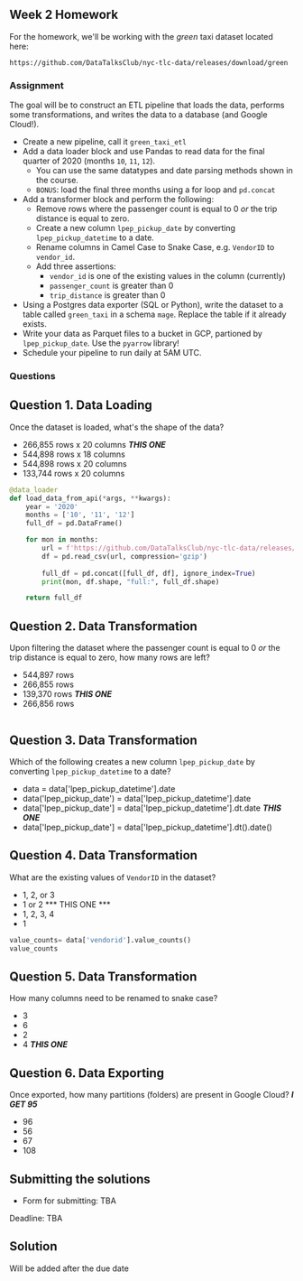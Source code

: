 ## Week 2 Homework

For the homework, we'll be working with the _green_ taxi dataset located here:

`https://github.com/DataTalksClub/nyc-tlc-data/releases/download/green`

### Assignment

The goal will be to construct an ETL pipeline that loads the data, performs some transformations, and writes the data to a database (and Google Cloud!).

- Create a new pipeline, call it `green_taxi_etl`
- Add a data loader block and use Pandas to read data for the final quarter of 2020 (months `10`, `11`, `12`).
  - You can use the same datatypes and date parsing methods shown in the course.
  - `BONUS`: load the final three months using a for loop and `pd.concat`
- Add a transformer block and perform the following:
  - Remove rows where the passenger count is equal to 0 _or_ the trip distance is equal to zero.
  - Create a new column `lpep_pickup_date` by converting `lpep_pickup_datetime` to a date.
  - Rename columns in Camel Case to Snake Case, e.g. `VendorID` to `vendor_id`.
  - Add three assertions:
    - `vendor_id` is one of the existing values in the column (currently)
    - `passenger_count` is greater than 0
    - `trip_distance` is greater than 0
- Using a Postgres data exporter (SQL or Python), write the dataset to a table called `green_taxi` in a schema `mage`. Replace the table if it already exists.
- Write your data as Parquet files to a bucket in GCP, partioned by `lpep_pickup_date`. Use the `pyarrow` library!
- Schedule your pipeline to run daily at 5AM UTC.

### Questions

## Question 1. Data Loading

Once the dataset is loaded, what's the shape of the data?

* 266,855 rows x 20 columns ***THIS ONE***
* 544,898 rows x 18 columns
* 544,898 rows x 20 columns
* 133,744 rows x 20 columns

``` python
@data_loader
def load_data_from_api(*args, **kwargs):
    year = '2020'
    months = ['10', '11', '12']
    full_df = pd.DataFrame()

    for mon in months: 
        url = f'https://github.com/DataTalksClub/nyc-tlc-data/releases/download/green/green_tripdata_2020-{mon}.csv.gz'
        df = pd.read_csv(url, compression='gzip')
        
        full_df = pd.concat([full_df, df], ignore_index=True)
        print(mon, df.shape, "full:", full_df.shape)

    return full_df
```

## Question 2. Data Transformation

Upon filtering the dataset where the passenger count is equal to 0 _or_ the trip distance is equal to zero, how many rows are left?

* 544,897 rows
* 266,855 rows
* 139,370 rows ***THIS ONE***
* 266,856 rows

```python


```

## Question 3. Data Transformation

Which of the following creates a new column `lpep_pickup_date` by converting `lpep_pickup_datetime` to a date?

* data = data['lpep_pickup_datetime'].date
* data('lpep_pickup_date') = data['lpep_pickup_datetime'].date
* data['lpep_pickup_date'] = data['lpep_pickup_datetime'].dt.date  ***THIS ONE***
* data['lpep_pickup_date'] = data['lpep_pickup_datetime'].dt().date()

## Question 4. Data Transformation

What are the existing values of `VendorID` in the dataset?

* 1, 2, or 3
* 1 or 2   *** THIS ONE ***
* 1, 2, 3, 4
* 1

```python 
value_counts= data['vendorid'].value_counts()
value_counts
```

## Question 5. Data Transformation

How many columns need to be renamed to snake case?

* 3
* 6
* 2
* 4  ***THIS ONE***

## Question 6. Data Exporting

Once exported, how many partitions (folders) are present in Google Cloud?  ***I GET 95***

* 96
* 56
* 67
* 108

## Submitting the solutions

* Form for submitting: TBA 

Deadline: TBA

## Solution

Will be added after the due date